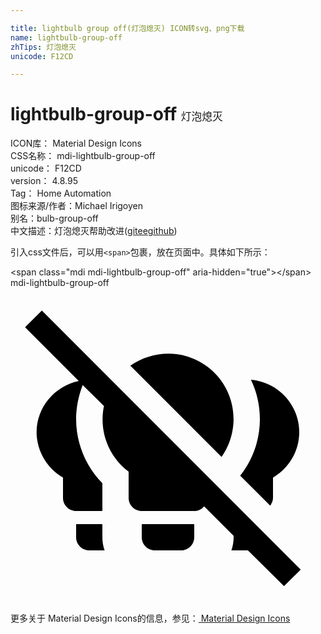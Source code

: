 ```yaml
---

title: lightbulb group off(灯泡熄灭) ICON转svg、png下载
name: lightbulb-group-off
zhTips: 灯泡熄灭
unicode: F12CD

---
```


# lightbulb-group-off  <small style="font-size: 60%;font-weight: 100">灯泡熄灭</small>


<div class="detail-page">
<p>
<span>
ICON库：
<span class="badge-secondary badge">Material Design Icons</span> 
</span>
<br/>
<span>
CSS名称：
<span class="badge-secondary badge">mdi-lightbulb-group-off</span> 
</span>
<br/>
<span>
unicode：
<span class="badge-secondary badge">F12CD</span> 
</span>
<br/>
<span>
version：
<span class="badge-secondary badge">4.8.95</span> 
</span>
<br/>
<span>Tag：
<span class="badge-light badge">Home Automation</span>
</span>
<br/>
<span>图标来源/作者：<span class="badge-light badge">Michael Irigoyen</span></span> 
<br/>
<span>别名：<span class="badge-light badge">bulb-group-off</span></span><br/><span class="zh-detail">中文描述：<span class="badge-primary badge">灯泡熄灭</span><span class="help-link"><span>帮助改进</span>(<a href="https://gitee.com/liuwave/icon-helper/edit/master/json/material/lightbulb-group-off.json" target="_blank" rel="noopener noreferrer">gitee</a><a href="https://github.com/liuwave/icon-helper/edit/master/json/material/lightbulb-group-off.json" target="_blank" rel="noopener noreferrer">github</a></span>)</span><br/>
</p>
</div>
<div class="alert alert-dark">
  <i class="mdi mdi-lightbulb-group-off mdi-48px"></i>
  <i class="mdi mdi-lightbulb-group-off mdi-36px"></i>
  <i class="mdi mdi-lightbulb-group-off mdi-24px"></i>
  <i class="mdi mdi-lightbulb-group-off mdi-18px"></i>
</div>
<div>
  <p>引入css文件后，可以用<code>&lt;span&gt;</code>包裹，放在页面中。具体如下所示：    
  </p>
  <div class="alert alert-primary" style="font-size: 14px">
    &lt;span class="mdi mdi-lightbulb-group-off" aria-hidden="true"&gt;&lt;/span&gt;
    <copy-btn content='<span class="mdi mdi-lightbulb-group-off" aria-hidden="true"></span>'></copy-btn>
  </div>
  <div class="alert alert-secondary">
    <i class="mdi mdi-lightbulb-group-off"
    style="font-size: 24px"
    aria-hidden="true"></i> mdi-lightbulb-group-off
    <copy-btn content="mdi-lightbulb-group-off" btn-title="复制图标名称"></copy-btn>
  </div>
</div>
<div id="svg" class="svg-wrap">
<svg xmlns="http://www.w3.org/2000/svg" viewBox="0 0 24 24"><path d="M20.84 22.73L18.09 20C18.06 20 18.03 20 18 20H16.83C16.94 19.68 17 19.34 17 19V18.89L14.75 16.64C14.57 16.86 14.31 17 14 17H10C9.45 17 9 16.55 9 16V14C7.4 12.8 6.74 10.84 7.12 9L5.5 7.4C5.18 8.23 5 9.11 5 10C5 11.83 5.72 13.58 7 14.88V17H5C4.45 17 4 16.55 4 16V14.45C2.86 13.79 2.12 12.62 2 11.31C1.85 9.27 3.25 7.5 5.2 7.09L1.11 3L2.39 1.73L22.11 21.46L20.84 22.73M15 6C13.22 4.67 10.86 4.72 9.13 5.93L16.08 12.88C17.63 10.67 17.17 7.63 15 6M19.79 16.59C19.91 16.42 20 16.22 20 16V14.45C21.91 13.34 22.57 10.9 21.46 9C20.8 7.85 19.63 7.11 18.32 7C18.77 7.94 19 8.96 19 10C19 11.57 18.47 13.09 17.5 14.31L19.79 16.59M10 19C10 19.55 10.45 20 11 20H13C13.55 20 14 19.55 14 19V18H10V19M7 18H5V19C5 19.55 5.45 20 6 20H7.17C7.06 19.68 7 19.34 7 19V18Z" /></svg>
</div>
<detail full-name='mdi-lightbulb-group-off'></detail>
    
<div><p>更多关于 Material Design Icons的信息，参见：<a target="_blank" href="https://iconhelper.cn/material.html"> Material Design Icons</a>
</p></div>
